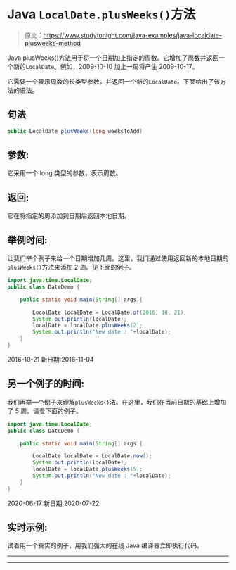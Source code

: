 # Java `LocalDate.plusWeeks()`方法

> 原文：<https://www.studytonight.com/java-examples/java-localdate-plusweeks-method>

Java plusWeeks()方法用于将一个日期加上指定的周数。它增加了周数并返回一个新的`LocalDate`。例如，2009-10-10 加上一周将产生 2009-10-17。

它需要一个表示周数的长类型参数，并返回一个新的`LocalDate`。下面给出了该方法的语法。

## 句法

```java
public LocalDate plusWeeks(long weeksToAdd)
```

## 参数:

它采用一个 long 类型的参数，表示周数。

## 返回:

它在将指定的周添加到日期后返回本地日期。

## 举例时间:

让我们举个例子来给一个日期增加几周。这里，我们通过使用返回新的本地日期的`plusWeeks()`方法来添加 2 周。见下面的例子。

```java
import java.time.LocalDate; 
public class DateDemo {

	public static void main(String[] args){  

		LocalDate localDate = LocalDate.of(2016, 10, 21);
		System.out.println(localDate);
		localDate = localDate.plusWeeks(2);
		System.out.println("New date : "+localDate);
	}
}
```

2016-10-21
新日期:2016-11-04

## 另一个例子的时间:

我们再举一个例子来理解`plusWeeks()`法。在这里，我们在当前日期的基础上增加了 5 周。请看下面的例子。

```java
import java.time.LocalDate; 
public class DateDemo {

	public static void main(String[] args){  

		LocalDate localDate = LocalDate.now();
		System.out.println(localDate);
		localDate = localDate.plusWeeks(5);
		System.out.println("New date : "+localDate);
	}
}
```

2020-06-17
新日期:2020-07-22

## 实时示例:

试着用一个真实的例子，用我们强大的在线 Java 编译器立即执行代码。

* * *

* * *